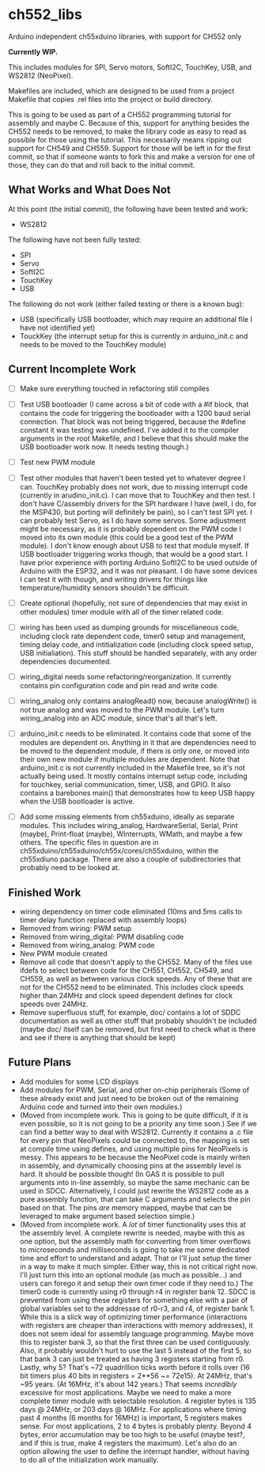 # ch552_libs
Arduino independent ch55xduino libraries, with support for CH552 only

**Currently WIP.**

This includes modules for SPI, Servo motors, SoftI2C, TouchKey, USB, and WS2812 (NeoPixel).

Makefiles are included, which are designed to be used from a project Makefile that copies .rel files into the project or build directory.

This is going to be used as part of a CH552 programming tutorial for assembly and maybe C.  Because of this, support for anything besides the CH552 needs to be removed, to make the library code as easy to read as possible for those using the tutorial.  This necessarily means ripping out support for CH549 and CH559.  Support for those will be left in for the first commit, so that if someone wants to fork this and make a version for one of those, they can do that and roll back to the initial commit.

## What Works and What Does Not

At this point (the initial commit), the following have been tested and work:
- WS2812

The following have not been fully tested:
- SPI
- Servo
- SoftI2C
- TouchKey
- USB

The following do not work (either failed testing or there is a known bug):
- USB (specifically USB bootloader, which may require an additional file I have not identified yet)
- TouckKey (the interrupt setup for this is currently in arduino_init.c and needs to be moved to the TouchKey module)


## Current Incomplete Work
- [ ] Make sure everything touched in refactoring still compiles
- [ ] Test USB bootloader (I came across a bit of code with a #if block, that contains the code for triggering the bootloader with a 1200 baud serial connection.  That block was not being triggered, because the #define constant it was testing was undefined.  I've added it to the compiler arguments in the root Makefile, and I believe that this should make the USB bootloader work now.  It needs testing though.)
- [ ] Test new PWM module
- [ ] Test other modules that haven't been tested yet to whatever degree I can.  TouchKey probably does not work, due to missing interrupt code (currently in arudino_init.c).  I can move that to TouchKey and then test.  I don't have C/assembly drivers for the SPI hardware I have (well, I do, for the MSP430, but porting will definitely be pain), so I can't test SPI yet.  I can probably test Servo, as I do have some servos.  Some adjustment might be necessary, as it is probably dependent on the PWM code I moved into its own module (this could be a good test of the PWM module).  I don't know enough about USB to test that module myself.  If USB bootloader triggering works though, that would be a good start.  I have prior experience with porting Arduino SoftI2C to be used outside of Arduino with the ESP32, and it was not pleasant.  I do have some devices I can test it with though, and writing drivers for things like temperature/humidity sensors shouldn't be difficult.
- [ ] Create optional (hopefully, not sure of dependencies that may exist in other modules) timer module with all of the timer related code.
- [ ] wiring has been used as dumping grounds for miscellaneous code, including clock rate dependent code, timer0 setup and management, timing delay code, and intitialization code (including clock speed setup, USB initialiation).  This stuff should be handled separately, with any order dependencies documented.
- [ ] wiring_digital needs some refactoring/reorganization.  It currently contains pin configuration code and pin read and write code.
- [ ] wiring_analog only contains analogRead() now, because analogWrite() is not true analog and was moved to the PWM module.  Let's turn wiring_analog into an ADC module, since that's all that's left.
- [ ] arduino_init.c needs to be eliminated.  It contains code that some of the modules are dependent on.  Anything in it that are dependencies need to be moved to the dependent module, if there is only one, or moved into their own new module if multiple modules are dependent.  Note that arduino_init.c is not currently included in the Makefile tree, so it's not actually being used.  It mostly contains interrupt setup code, including for touchkey, serial communication, timer, USB, and GPIO.  It also contains a barebones main() that demonstrates how to keep USB happy when the USB bootloader is active.
- [ ] Add some missing elements from ch55xduino, ideally as separate modules.  This includes wiring_analog, HardwareSerial, Serial, Print (maybe), Print-float (maybe), WInterrupts, WMath, and maybe a few others.  The specific files in question are in ch55xduino/ch55xduino/ch55x/cores/ch55xduino, within the ch55xdiuno package.  There are also a couple of subdirectories that probably need to be looked at.


## Finished Work
- wiring dependency on timer code eliminated (10ms and 5ms calls to timer delay function replaced with assembly loops)
- Removed from wiring: PWM setup
- Removed from wiring_digital: PWM disabling code
- Removed from wiring_analog: PWM code
- New PWM module created
- Remove all code that doesn't apply to the CH552.  Many of the files use ifdefs to select between code for the CH551, CH552, CH549, and CH559, as well as between various clock speeds.  Any of these that are not for the CH552 need to be eliminated.  This includes clock speeds higher than 24MHz and clock speed dependent defines for clock speeds over 24MHz.
- Remove superfluous stuff, for example, doc/ contains a lot of SDDC documentation as well as other stuff that probably shouldn't be included (maybe doc/ itself can be removed, but first need to check what is there and see if there is anything that should be kept)


## Future Plans
- Add modules for some LCD displays
- Add modules for PWM, Serial, and other on-chip peripherals (Some of these already exist and just need to be broken out of the remaining Arduino code and turned into their own modules.)
- (Moved from incomplete work.  This is going to be quite difficult, if it is even possible, so it is not going to be a priority any time soon.) See if we can find a better way to deal with WS2812.  Currently it contains a .c file for every pin that NeoPixels could be connected to, the mapping is set at compile time using defines, and using multiple pins for NeoPixels is messy.  This appears to be because the NeoPixel code is mainly writen in assembly, and dynamically choosing pins at the assembly level is hard.  It should be possible though!  (In GAS it is possible to pull arguments into in-line assembly, so maybe the same mechanic can be used in SDCC.  Alternatively, I could just rewrite the WS2812 code as a pure assembly function, that can take C arguments and selects the pin based on that.  The pins _are_ memory mapped, maybe that can be leveraged to make argument based selection simple.)
- (Moved from incomplete work.  A _lot_ of timer functionality uses this at the assembly level.  A complete rewrite is needed, maybe with this as one option, but the assembly math for converting from timer overflows to microseconds and milliseconds is going to take me some dedicated time and effort to understand and adapt.  That or I'll just setup the timer in a way to make it much simpler.  Either way, this is not critical right now.  I'll just turn this into an optional module (as much as possible...) and users can forego it and setup their own timer code if they need to.) The timer0 code is currently using r0 through r4 in register bank 12.  SDCC is prevented from using these registers for something else with a pair of global variables set to the addressse of r0-r3, and r4, of register bank 1.  While this is a slick way of optimizing timer performance (interactions with registers are cheaper than interactions with memory addresses), it does not seem ideal for assembly language programming.  Maybe move this to register bank 3, so that the first three can be used contiguously.  Also, it probably wouldn't hurt to use the last 5 instead of the first 5, so that bank 3 can just be treated as having 3 registers starting from r0.  Lastly, why 5?  That's ~72 quadrillion ticks worth before it rolls over (16 bit timers plus 40 bits in registers = 2**56 ~= 72e15).  At 24MHz, that's ~95 years.  (At 16MHz, it's about 142 years.)  That seems _incredibly_ excessive for most applications.  Maybe we need to make a more complete timer module with selectable resolution.  4 register bytes is 135 days @ 24MHz, or 203 days @ 16MHz.  For applications where timing past 4 months (6 months for 16MHz) is important, 5 registers makes sense.  For most applications, 2 to 4 bytes is probably plenty.  Beyond 4 bytes, error accumulation may be too high to be useful (maybe test?, and if this is true, make 4 registers the maximum).  Let's also do an option allowing the user to define the interrupt handler, without having to do all of the initialization work manually.
